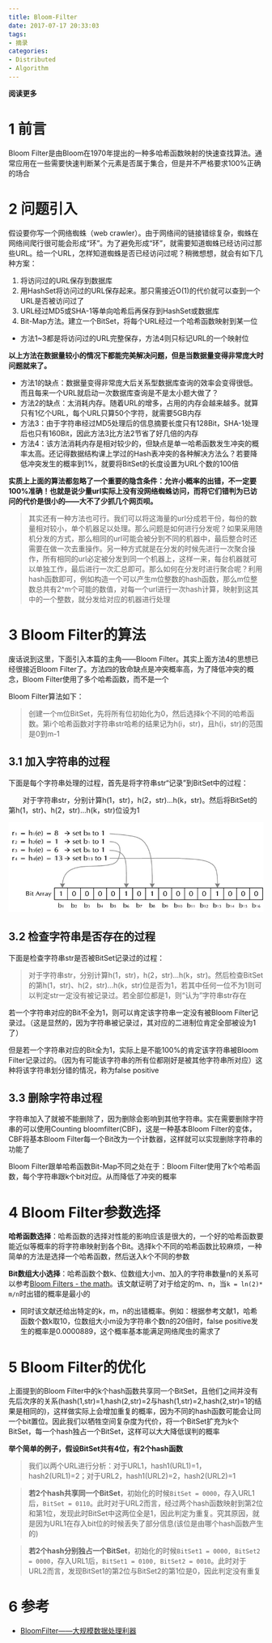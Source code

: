```yaml
---
title: Bloom-Filter
date: 2017-07-17 20:33:03
tags: 
- 摘录
categories: 
- Distributed
- Algorithm
---
```


__阅读更多__

<!--more-->

# 1 前言

Bloom Filter是由Bloom在1970年提出的一种多哈希函数映射的快速查找算法。通常应用在一些需要快速判断某个元素是否属于集合，但是并不严格要求100%正确的场合

# 2 问题引入

假设要你写一个网络蜘蛛（web crawler）。由于网络间的链接错综复杂，蜘蛛在网络间爬行很可能会形成“环”。为了避免形成“环”，就需要知道蜘蛛已经访问过那些URL。给一个URL，怎样知道蜘蛛是否已经访问过呢？稍微想想，就会有如下几种方案：

1. 将访问过的URL保存到数据库
1. 用HashSet将访问过的URL保存起来。那只需接近O(1)的代价就可以查到一个URL是否被访问过了
1. URL经过MD5或SHA-1等单向哈希后再保存到HashSet或数据库
1. Bit-Map方法。建立一个BitSet，将每个URL经过一个哈希函数映射到某一位
* 方法1~3都是将访问过的URL完整保存，方法4则只标记URL的一个映射位

__以上方法在数据量较小的情况下都能完美解决问题，但是当数据量变得非常庞大时问题就来了。__

* 方法1的缺点：数据量变得非常庞大后关系型数据库查询的效率会变得很低。而且每来一个URL就启动一次数据库查询是不是太小题大做了？
* 方法2的缺点：太消耗内存。随着URL的增多，占用的内存会越来越多。就算只有1亿个URL，每个URL只算50个字符，就需要5GB内存
* 方法3：由于字符串经过MD5处理后的信息摘要长度只有128Bit，SHA-1处理后也只有160Bit，因此方法3比方法2节省了好几倍的内存
* 方法4：该方法消耗内存是相对较少的，但缺点是单一哈希函数发生冲突的概率太高。还记得数据结构课上学过的Hash表冲突的各种解决方法么？若要降低冲突发生的概率到1%，就要将BitSet的长度设置为URL个数的100倍

__实质上上面的算法都忽略了一个重要的隐含条件：允许小概率的出错，不一定要100%准确！也就是说少量url实际上没有没网络蜘蛛访问，而将它们错判为已访问的代价是很小的——大不了少抓几个网页呗。__

> 其实还有一种方法也可行。我们可以将这海量的url分成若干份，每份的数量相对较小，单个机器足以处理。那么问题是如何进行分发呢？如果采用随机分发的方式，那么相同的url可能会被分到不同的机器中，最后整合时还需要在做一次去重操作。另一种方式就是在分发的时候先进行一次聚合操作，所有相同的url必定被分发到同一个机器上，这样一来，每台机器就可以单独工作，最后进行一次汇总即可。那么如何在分发时进行聚合呢？利用hash函数即可，例如构造一个可以产生m位整数的hash函数，那么m位整数总共有2^m个可能的数值，对每一个url进行一次hash计算，映射到这其中的一个整数，就分发给对应的机器进行处理

# 3 Bloom Filter的算法

废话说到这里，下面引入本篇的主角——Bloom Filter。其实上面方法4的思想已经很接近Bloom Filter了。方法四的致命缺点是冲突概率高，为了降低冲突的概念，Bloom Filter使用了多个哈希函数，而不是一个

Bloom Filter算法如下：

> 创建一个m位BitSet，先将所有位初始化为0，然后选择k个不同的哈希函数。第i个哈希函数对字符串str哈希的结果记为h(i，str)，且h(i，str)的范围是0到m-1

## 3.1 加入字符串的过程

下面是每个字符串处理的过程，首先是将字符串str“记录”到BitSet中的过程：

　　对于字符串str，分别计算h(1，str)，h(2，str)...h(k，str)。然后将BitSet的第h(1，str)、h(2，str)...h(k，str)位设为1

![fig1](/images/Bloom-Filter/fig1.jpg)

## 3.2 检查字符串是否存在的过程

下面是检查字符串str是否被BitSet记录过的过程：

> 对于字符串str，分别计算h(1，str)，h(2，str)...h(k，str)。然后检查BitSet的第h(1，str)、h(2，str)...h(k，str)位是否为1，若其中任何一位不为1则可以判定str一定没有被记录过。若全部位都是1，则“认为”字符串str存在

若一个字符串对应的Bit不全为1，则可以肯定该字符串一定没有被Bloom Filter记录过。（这是显然的，因为字符串被记录过，其对应的二进制位肯定全部被设为1了）

但是若一个字符串对应的Bit全为1，实际上是不能100%的肯定该字符串被Bloom Filter记录过的。（因为有可能该字符串的所有位都刚好是被其他字符串所对应）这种将该字符串划分错的情况，称为false positive 

## 3.3 删除字符串过程

字符串加入了就被不能删除了，因为删除会影响到其他字符串。实在需要删除字符串的可以使用Counting bloomfilter(CBF)，这是一种基本Bloom Filter的变体，CBF将基本Bloom Filter每一个Bit改为一个计数器，这样就可以实现删除字符串的功能了

Bloom Filter跟单哈希函数Bit-Map不同之处在于：Bloom Filter使用了k个哈希函数，每个字符串跟k个bit对应。从而降低了冲突的概率

# 4 Bloom Filter参数选择

__哈希函数选择__：哈希函数的选择对性能的影响应该是很大的，一个好的哈希函数要能近似等概率的将字符串映射到各个Bit。选择k个不同的哈希函数比较麻烦，一种简单的方法是选择一个哈希函数，然后送入k个不同的参数

__Bit数组大小选择__：哈希函数个数k、位数组大小m、加入的字符串数量n的关系可以参考[Bloom Filters - the math](http://pages.cs.wisc.edu/~cao/papers/summary-cache/node8.html)。该文献证明了对于给定的m、n，当`k = ln(2)* m/n`时出错的概率是最小的

* 同时该文献还给出特定的k，m，n的出错概率。例如：根据参考文献1，哈希函数个数k取10，位数组大小m设为字符串个数n的20倍时，false positive发生的概率是0.0000889，这个概率基本能满足网络爬虫的需求了

# 5 Bloom Filter的优化

上面提到的Bloom Filter中的k个hash函数共享同一个BitSet，且他们之间并没有先后次序的关系(hash(1,str)=1,hash(2,str)=2与hash(1,str)=2,hash(2,str)=1的结果是相同的)，这样做实际上会增加重复的概率，因为不同的hash函数可能会让同一个bit置位。因此我们以牺牲空间复杂度为代价，将一个BitSet扩充为k个BitSet，每一个hash独占一个BitSet，这样可以大大降低误判的概率

__举个简单的例子，假设BitSet共有4位，有2个hash函数__

> 我们以两个URL进行分析：对于URL1，hash1(URL1)=1，hash2(URL1)=2；对于URL2，hash1(URL2)=2，hash2(URL2)=1

> __若2个hash共享同一个BitSet__，初始化的时候`BitSet = 0000`，存入URL1后，`BitSet = 0110`。此时对于URL2而言，经过两个hash函数映射到第2位和第1位，发现此时BitSet中这两位全是1，因此判定为重复。究其原因，就是因为URL1在存入bit位的时候丢失了部分信息(该位是由哪个hash函数产生的)

> __若2个hash分别独占一个BitSet__，初始化的时候`BitSet1 = 0000, BitSet2 = 0000`，存入URL1后，`BitSet1 = 0100, BitSet2 = 0010`。此时对于URL2而言，发现BitSet1的第2位与BitSet2的第1位是0，因此判定没有重复

# 6 参考

* [BloomFilter——大规模数据处理利器](http://www.cnblogs.com/heaad/archive/2011/01/02/1924195.html)
